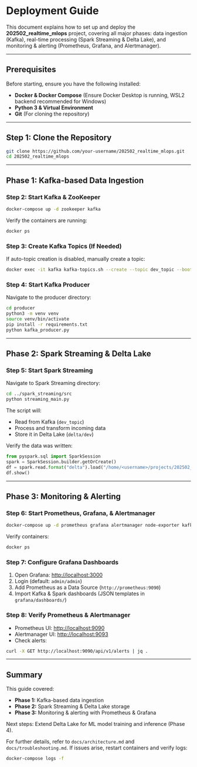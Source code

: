 # Deployment Guide

This document explains how to set up and deploy the **202502_realtime_mlops** project, covering all major phases: data ingestion (Kafka), real-time processing (Spark Streaming & Delta Lake), and monitoring & alerting (Prometheus, Grafana, and Alertmanager).

---

## Prerequisites

Before starting, ensure you have the following installed:
- **Docker & Docker Compose** (Ensure Docker Desktop is running, WSL2 backend recommended for Windows)
- **Python 3 & Virtual Environment**
- **Git** (For cloning the repository)

---

## Step 1: Clone the Repository

```bash
git clone https://github.com/your-username/202502_realtime_mlops.git
cd 202502_realtime_mlops
```

---

## Phase 1: Kafka-based Data Ingestion

### Step 2: Start Kafka & ZooKeeper

```bash
docker-compose up -d zookeeper kafka
```

Verify the containers are running:
```bash
docker ps
```

### Step 3: Create Kafka Topics (If Needed)

If auto-topic creation is disabled, manually create a topic:
```bash
docker exec -it kafka kafka-topics.sh --create --topic dev_topic --bootstrap-server localhost:9092 --replication-factor 1 --partitions 1
```

### Step 4: Start Kafka Producer

Navigate to the producer directory:
```bash
cd producer
python3 -m venv venv
source venv/bin/activate
pip install -r requirements.txt
python kafka_producer.py
```

---

## Phase 2: Spark Streaming & Delta Lake

### Step 5: Start Spark Streaming

Navigate to Spark Streaming directory:
```bash
cd ../spark_streaming/src
python streaming_main.py
```

The script will:
- Read from Kafka (`dev_topic`)
- Process and transform incoming data
- Store it in Delta Lake (`delta/dev`)

Verify the data was written:
```python
from pyspark.sql import SparkSession
spark = SparkSession.builder.getOrCreate()
df = spark.read.format("delta").load("/home/<username>/projects/202502_realtime_mlops/delta/dev")
df.show()
```

---

## Phase 3: Monitoring & Alerting

### Step 6: Start Prometheus, Grafana, & Alertmanager

```bash
docker-compose up -d prometheus grafana alertmanager node-exporter kafka-exporter
```

Verify containers:
```bash
docker ps
```

### Step 7: Configure Grafana Dashboards

1. Open Grafana: [http://localhost:3000](http://localhost:3000)
2. Login (default: `admin/admin`)
3. Add Prometheus as a Data Source (`http://prometheus:9090`)
4. Import Kafka & Spark dashboards (JSON templates in `grafana/dashboards/`)

### Step 8: Verify Prometheus & Alertmanager

- Prometheus UI: [http://localhost:9090](http://localhost:9090)
- Alertmanager UI: [http://localhost:9093](http://localhost:9093)
- Check alerts:
```bash
curl -X GET http://localhost:9090/api/v1/alerts | jq .
```

---

## Summary

This guide covered:
- **Phase 1:** Kafka-based data ingestion
- **Phase 2:** Spark Streaming & Delta Lake storage
- **Phase 3:** Monitoring & alerting with Prometheus & Grafana

Next steps: Extend Delta Lake for ML model training and inference (Phase 4).

For further details, refer to `docs/architecture.md` and `docs/troubleshooting.md`. If issues arise, restart containers and verify logs:
```bash
docker-compose logs -f
```

